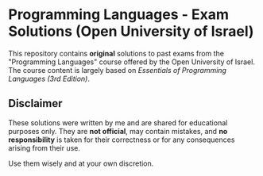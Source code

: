 # Programming Languages - Exam Solutions (Open University of Israel)

This repository contains **original** solutions to past exams from the "Programming Languages" course offered by the Open University of Israel. The course content is largely based on *Essentials of Programming Languages (3rd Edition)*.

## Disclaimer

These solutions were written by me and are shared for educational purposes only. They are **not official**, may contain mistakes, and **no responsibility** is taken for their correctness or for any consequences arising from their use.

Use them wisely and at your own discretion.
